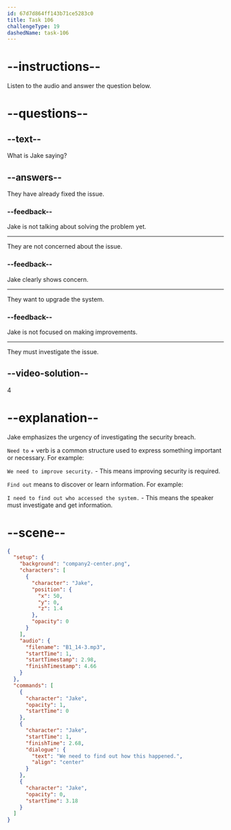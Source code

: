 ```yaml
---
id: 67d7d864ff143b71ce5283c0
title: Task 106
challengeType: 19
dashedName: task-106
---
```


<!-- (audio) Jake: We need to find out how this happened. -->

# --instructions--

Listen to the audio and answer the question below.

# --questions--

## --text--

What is Jake saying?

## --answers--

They have already fixed the issue.

### --feedback--

Jake is not talking about solving the problem yet. 

---

They are not concerned about the issue.

### --feedback--

Jake clearly shows concern.

---

They want to upgrade the system.

### --feedback--

Jake is not focused on making improvements.

---

They must investigate the issue.

## --video-solution--

4

# --explanation--

Jake emphasizes the urgency of investigating the security breach.

`Need to` + verb is a common structure used to express something important or necessary. For example:

`We need to improve security.` - This means improving security is required.  

`Find out` means to discover or learn information. For example:

`I need to find out who accessed the system.` - This means the speaker must investigate and get information.  

# --scene--

```json
{
  "setup": {
    "background": "company2-center.png",
    "characters": [
      {
        "character": "Jake",
        "position": {
          "x": 50,
          "y": 0,
          "z": 1.4
        },
        "opacity": 0
      }
    ],
    "audio": {
      "filename": "B1_14-3.mp3",
      "startTime": 1,
      "startTimestamp": 2.98,
      "finishTimestamp": 4.66
    }
  },
  "commands": [
    {
      "character": "Jake",
      "opacity": 1,
      "startTime": 0
    },
    {
      "character": "Jake",
      "startTime": 1,
      "finishTime": 2.68,
      "dialogue": {
        "text": "We need to find out how this happened.",
        "align": "center"
      }
    },
    {
      "character": "Jake",
      "opacity": 0,
      "startTime": 3.18
    }
  ]
}
```
